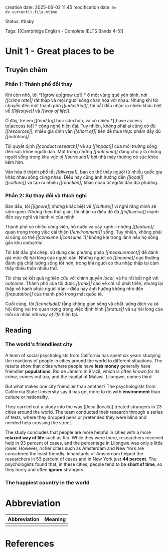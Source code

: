 creation date: 2025-06-02 11:45
modification date: `$= dv.current().file.mtime`

Status: #baby 

Tags: [[Cambridge English - Complete IELTS Bands 4-5]]

# Unit 1 - Great places to be
## Truyện chêm
### **Phần 1: Thành phố đổi thay**

Khi còn nhỏ, tôi *[[grow up|grew up]] * ở một vùng quê yên bình, nơi *[[crime rate]]* rất thấp và mọi người sống chan hòa với nhau. Nhưng khi tôi chuyển đến một thành phố *[[industrial]]*, tôi bắt đầu nhận ra nhiều khác biệt về *[[lifestyle]]* và *[[way of life]]*.

Ở đây, trẻ em *[[tend to]]* học sớm hơn, và có nhiều *[[have access to|access to]] * công nghệ hiện đại. Tuy nhiên, không phải ai cũng có đủ *[[resources]]*, nhiều gia đình vẫn *[[short of]]* tiền để mua thực phẩm đầy đủ *[[nutrition]]*.

Tôi quyết định *[[conduct research]]* về sự *[[impact]]* của môi trường sống đến sức khỏe người dân. Một trong những *[[outcome]]* đáng chú ý là những người sống trong khu vực bị *[[surround]]* bởi nhà máy thường có sức khỏe kém hơn.

Văn hóa ở thành phố rất *[[diverse]]*, bạn có thể thấy người từ nhiều quốc gia khác nhau sống cùng nhau. Điều này cũng ảnh hưởng đến *[[local]] [[culture]]* và tạo ra nhiều *[[reaction]]* khác nhau từ người dân địa phương.
### **Phần 2: Sự thay đổi và thích nghi**

Ban đầu, tôi *[[ignore]]* những khác biệt về *[[culture]]* vì nghĩ rằng mình sẽ sớm quen. Nhưng theo thời gian, tôi nhận ra điều đó đã *[[influence]]* mạnh đến suy nghĩ và hành vi của mình. 

Thành phố có nhiều công viên, hồ nước và cây xanh – những *[[feature]]* quan trọng trong việc cải thiện *[[environment]]* sống. Tuy nhiên, không phải ai cũng có thể *[[consume 1|consume 1]]* không khí trong lành nếu họ sống gần khu *industrial*.

Tôi bắt đầu ghi chép, sử dụng các phương pháp *[[measurement]]* để đánh giá mức độ hài lòng của người dân. Những người có *[[income]]* cao thường đánh giá chất lượng sống tốt hơn, trong khi người có thu nhập thấp lại cảm thấy thiếu thốn nhiều thứ.

Tôi chia sẻ kết quả nghiên cứu với chính quyền *local*, và họ rất bất ngờ với *outcome*. Thành phố của tôi được *[[rank]]* cao về chỉ số phát triển, nhưng lại thấp về hạnh phúc người dân – điều này ảnh hưởng không nhỏ đến *[[reputation]]* của thành phố trong mắt quốc tế.

Cuối cùng, tôi *[[conclude]]* rằng không gian sống và chất lượng dịch vụ xã hội đóng vai trò quan trọng trong việc định hình *[[status]]* và sự hài lòng của mỗi cá nhân với *way of life* hiện tại.

## Reading
### The world's friendliest city

A team of social psychologists from California has spent six years studying the reactions of people in cities around the world to different situations. The results show that cities where people have **less money** generally have friendlier **populations**. Rio de Janeiro in Brazil, which is often *known for its crime*, comes out top, and the capital of Malawi, Lilongwe, comes third.

But what makes one city friendlier than another? The psychologists from California State University say it has got more to do with **environment** than culture or nationality.

They carried out a study into the way [[local|locals]]  treated strangers in 23 cities around the world. The team conducted their research through a series of tests, where they dropped pens or pretended they were blind and needed help crossing the street.

The study concludes that people are more helpful in cities with a more **relaxed way of life** such as Rio. While they were there, researchers received help in 93 percent of cases, and the percentage in Lilongwe was only a little lower. However, richer cities such as Amsterdam and New York are considered the least friendly. Inhabitants of Amsterdam helped the researchers in 53 percent of cases and in New York just **44 percent**. The psychologists found that, in these cities, people tend to be **short of time**, so they hurry and often **ignore** strangers.
### The happiest country in the world









# Abbreviation

| Abbreviation | Meaning |
| ------------ | ------- |
|              |         |


# References